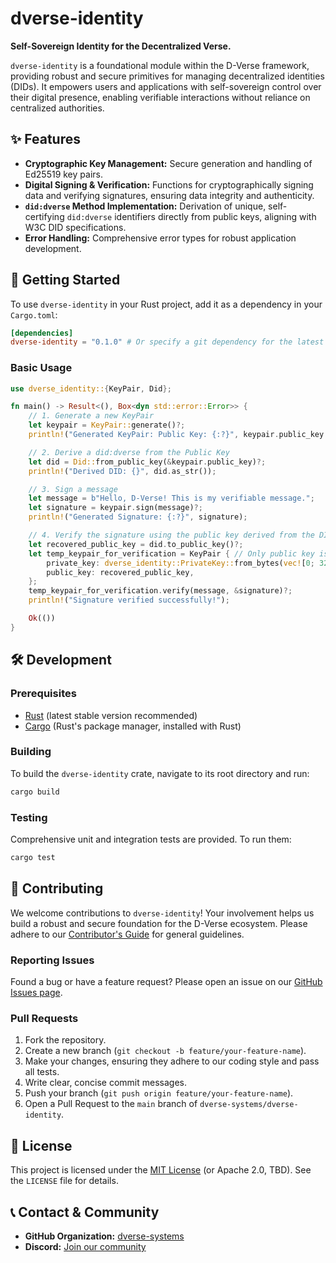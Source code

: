 # dverse-identity

**Self-Sovereign Identity for the Decentralized Verse.**

`dverse-identity` is a foundational module within the D-Verse framework, providing robust and secure primitives for managing decentralized identities (DIDs). It empowers users and applications with self-sovereign control over their digital presence, enabling verifiable interactions without reliance on centralized authorities.

## ✨ Features

-   **Cryptographic Key Management:** Secure generation and handling of Ed25519 key pairs.
-   **Digital Signing & Verification:** Functions for cryptographically signing data and verifying signatures, ensuring data integrity and authenticity.
-   **`did:dverse` Method Implementation:** Derivation of unique, self-certifying `did:dverse` identifiers directly from public keys, aligning with W3C DID specifications.
-   **Error Handling:** Comprehensive error types for robust application development.

## 🚀 Getting Started

To use `dverse-identity` in your Rust project, add it as a dependency in your `Cargo.toml`:

```toml
[dependencies]
dverse-identity = "0.1.0" # Or specify a git dependency for the latest development version
```

### Basic Usage

```rust
use dverse_identity::{KeyPair, Did};

fn main() -> Result<(), Box<dyn std::error::Error>> {
    // 1. Generate a new KeyPair
    let keypair = KeyPair::generate()?;
    println!("Generated KeyPair: Public Key: {:?}", keypair.public_key.as_bytes());

    // 2. Derive a did:dverse from the Public Key
    let did = Did::from_public_key(&keypair.public_key)?;
    println!("Derived DID: {}", did.as_str());

    // 3. Sign a message
    let message = b"Hello, D-Verse! This is my verifiable message.";
    let signature = keypair.sign(message)?;
    println!("Generated Signature: {:?}", signature);

    // 4. Verify the signature using the public key derived from the DID
    let recovered_public_key = did.to_public_key()?;
    let temp_keypair_for_verification = KeyPair { // Only public key is needed for verification
        private_key: dverse_identity::PrivateKey::from_bytes(vec![0; 32]), // Dummy
        public_key: recovered_public_key,
    };
    temp_keypair_for_verification.verify(message, &signature)?;
    println!("Signature verified successfully!");

    Ok(())
}
```

## 🛠️ Development

### Prerequisites

-   [Rust](https://www.rust-lang.org/tools/install) (latest stable version recommended)
-   [Cargo](https://doc.rust-lang.org/cargo/getting-started/installation.html) (Rust's package manager, installed with Rust)

### Building

To build the `dverse-identity` crate, navigate to its root directory and run:

```bash
cargo build
```

### Testing

Comprehensive unit and integration tests are provided. To run them:

```bash
cargo test
```

## 🤝 Contributing

We welcome contributions to `dverse-identity`! Your involvement helps us build a robust and secure foundation for the D-Verse ecosystem. Please adhere to our [Contributor's Guide](https://github.com/dverse-systems/dverse-docs/blob/main/07-community/01-contributing.md) for general guidelines.

### Reporting Issues

Found a bug or have a feature request? Please open an issue on our [GitHub Issues page](https://github.com/dverse-systems/dverse-identity/issues).

### Pull Requests

1.  Fork the repository.
2.  Create a new branch (`git checkout -b feature/your-feature-name`).
3.  Make your changes, ensuring they adhere to our coding style and pass all tests.
4.  Write clear, concise commit messages.
5.  Push your branch (`git push origin feature/your-feature-name`).
6.  Open a Pull Request to the `main` branch of `dverse-systems/dverse-identity`.

## 📄 License

This project is licensed under the [MIT License](https://github.com/dverse-systems/dverse-identity/blob/main/LICENSE) (or Apache 2.0, TBD). See the `LICENSE` file for details.

## 📞 Contact & Community

-   **GitHub Organization:** [dverse-systems](https://github.com/dverse-systems)
-   **Discord:** [Join our community](https://discord.gg/placeholder) <!-- Placeholder for Discord invite -->